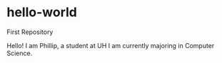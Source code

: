 # hello-world
First Repository

Hello! I am Phillip, a student at UH
I am currently majoring in Computer Science.
